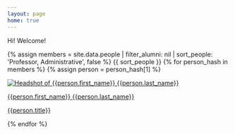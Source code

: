 ```yaml
---
layout: page
home: true
---
```


<p>
  Hi! Welcome!
</p>

<div id="people" class="pure-g">
  {% assign members = site.data.people | filter_alumni: nil | sort_people: 'Professor, Administrative', false %}
  {{ sort_people }}
  {% for person_hash in members %}
    {% assign person = person_hash[1] %}
    <div id="{{person_hash[0]}}">
      <a href="{{person.url}}">
        <p class="headshot"><img src="/imgs/people/{{person_hash[0]}}.jpg" alt="Headshot of {{person.first_name}} {{person.last_name}}" /></p>
        <p class="name">{{person.first_name}} {{person.last_name}}</p>
        <p class="title">{{person.title}}</p>
      </a>
    </div>
  {% endfor %}
</div>
